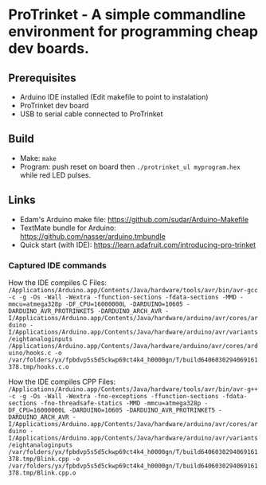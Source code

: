 # ProTrinket - A simple commandline environment for programming cheap dev boards.

## Prerequisites

- Arduino IDE installed (Edit makefile to point to instalation)
- ProTrinket dev board
- USB to serial cable connected to ProTrinket

## Build

* Make: `make`
* Program: push reset on board then `./protrinket_ul myprogram.hex` while red LED pulses.

## Links

- Edam's Arduino make file: https://github.com/sudar/Arduino-Makefile
- TextMate bundle for Arduino: https://github.com/nasser/arduino.tmbundle
- Quick start (with IDE): https://learn.adafruit.com/introducing-pro-trinket 

### Captured IDE commands 

How the IDE compiles C Files:
`/Applications/Arduino.app/Contents/Java/hardware/tools/avr/bin/avr-gcc -c -g -Os -Wall -Wextra -ffunction-sections -fdata-sections -MMD -mmcu=atmega328p -DF_CPU=16000000L -DARDUINO=10605 -DARDUINO_AVR_PROTRINKET5 -DARDUINO_ARCH_AVR -I/Applications/Arduino.app/Contents/Java/hardware/arduino/avr/cores/arduino -I/Applications/Arduino.app/Contents/Java/hardware/arduino/avr/variants/eightanaloginputs /Applications/Arduino.app/Contents/Java/hardware/arduino/avr/cores/arduino/hooks.c -o /var/folders/yx/fpbdvp5s5d5ckwp69ct4k4_h0000gn/T/build6406030294069161378.tmp/hooks.c.o`

How the IDE compiles CPP Files:
`/Applications/Arduino.app/Contents/Java/hardware/tools/avr/bin/avr-g++ -c -g -Os -Wall -Wextra -fno-exceptions -ffunction-sections -fdata-sections -fno-threadsafe-statics -MMD -mmcu=atmega328p -DF_CPU=16000000L -DARDUINO=10605 -DARDUINO_AVR_PROTRINKET5 -DARDUINO_ARCH_AVR -I/Applications/Arduino.app/Contents/Java/hardware/arduino/avr/cores/arduino -I/Applications/Arduino.app/Contents/Java/hardware/arduino/avr/variants/eightanaloginputs /var/folders/yx/fpbdvp5s5d5ckwp69ct4k4_h0000gn/T/build6406030294069161378.tmp/Blink.cpp -o /var/folders/yx/fpbdvp5s5d5ckwp69ct4k4_h0000gn/T/build6406030294069161378.tmp/Blink.cpp.o`
